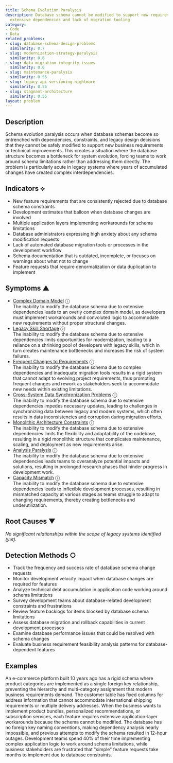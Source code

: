 ```yaml
---
title: Schema Evolution Paralysis
description: Database schema cannot be modified to support new requirements due to
  extensive dependencies and lack of migration tooling
category:
- Code
- Data
related_problems:
- slug: database-schema-design-problems
  similarity: 0.7
- slug: modernization-strategy-paralysis
  similarity: 0.6
- slug: data-migration-integrity-issues
  similarity: 0.6
- slug: maintenance-paralysis
  similarity: 0.55
- slug: legacy-api-versioning-nightmare
  similarity: 0.55
- slug: stagnant-architecture
  similarity: 0.55
layout: problem
---
```


## Description

Schema evolution paralysis occurs when database schemas become so entrenched with dependencies, constraints, and legacy design decisions that they cannot be safely modified to support new business requirements or technical improvements. This creates a situation where the database structure becomes a bottleneck for system evolution, forcing teams to work around schema limitations rather than addressing them directly. The problem is particularly acute in legacy systems where years of accumulated changes have created complex interdependencies.


## Indicators ⟡

- New feature requirements that are consistently rejected due to database schema constraints
- Development estimates that balloon when database changes are involved
- Multiple application layers implementing workarounds for schema limitations
- Database administrators expressing high anxiety about any schema modification requests
- Lack of automated database migration tools or processes in the development workflow
- Schema documentation that is outdated, incomplete, or focuses on warnings about what not to change
- Feature requests that require denormalization or data duplication to implement


## Symptoms ▲

- [Complex Domain Model](complex-domain-model.md) <span class="info-tooltip" title="Confidence: 0.607, Strength: 0.810">ⓘ</span>
<br/>  The inability to modify the database schema due to extensive dependencies leads to an overly complex domain model, as developers must implement workarounds and convoluted logic to accommodate new requirements without proper structural changes.
- [Legacy Skill Shortage](legacy-skill-shortage.md) <span class="info-tooltip" title="Confidence: 0.564, Strength: 0.773">ⓘ</span>
<br/>  The inability to modify the database schema due to extensive dependencies limits opportunities for modernization, leading to a reliance on a shrinking pool of developers with legacy skills, which in turn creates maintenance bottlenecks and increases the risk of system failures.
- [Frequent Changes to Requirements](frequent-changes-to-requirements.md) <span class="info-tooltip" title="Confidence: 0.529, Strength: 0.742">ⓘ</span>
<br/>  The inability to modify the database schema due to complex dependencies and inadequate migration tools results in a rigid system that cannot adapt to evolving project requirements, thus prompting frequent changes and rework as stakeholders seek to accommodate new needs within existing limitations.
- [Cross-System Data Synchronization Problems](cross-system-data-synchronization-problems.md) <span class="info-tooltip" title="Confidence: 0.412, Strength: 0.767">ⓘ</span>
<br/>  The inability to modify the database schema due to extensive dependencies impedes necessary updates, leading to challenges in synchronizing data between legacy and modern systems, which often results in data inconsistencies and corruption during migration efforts.
- [Monolithic Architecture Constraints](monolithic-architecture-constraints.md) <span class="info-tooltip" title="Confidence: 0.398, Strength: 0.807">ⓘ</span>
<br/>  The inability to modify the database schema due to extensive dependencies limits the flexibility and adaptability of the codebase, resulting in a rigid monolithic structure that complicates maintenance, scaling, and deployment as new requirements arise.
- [Analysis Paralysis](analysis-paralysis.md) <span class="info-tooltip" title="Confidence: 0.349, Strength: 0.716">ⓘ</span>
<br/>  The inability to modify the database schema due to extensive dependencies leads teams to overanalyze potential impacts and solutions, resulting in prolonged research phases that hinder progress in development work.
- [Capacity Mismatch](capacity-mismatch.md) <span class="info-tooltip" title="Confidence: 0.344, Strength: 0.777">ⓘ</span>
<br/>  The inability to modify the database schema due to extensive dependencies leads to inflexible development processes, resulting in mismatched capacity at various stages as teams struggle to adapt to changing requirements, thereby creating bottlenecks and underutilization.

## Root Causes ▼

*No significant relationships within the scope of legacy systems identified (yet).*

## Detection Methods ○

- Track the frequency and success rate of database schema change requests
- Monitor development velocity impact when database changes are required for features
- Analyze technical debt accumulation in application code working around schema limitations
- Survey development teams about database-related development constraints and frustrations
- Review feature backlogs for items blocked by database schema limitations
- Assess database migration and rollback capabilities in current development processes
- Examine database performance issues that could be resolved with schema changes
- Evaluate business requirement feasibility analysis patterns for database-dependent features


## Examples

An e-commerce platform built 10 years ago has a rigid schema where product categories are implemented as a single foreign key relationship, preventing the hierarchy and multi-category assignment that modern business requirements demand. The customer table has fixed columns for address information that cannot accommodate international shipping requirements or multiple delivery addresses. When the business wants to implement product bundles, personalized recommendations, or subscription services, each feature requires extensive application-layer workarounds because the schema cannot be modified. The database has no foreign key naming conventions, making dependency analysis nearly impossible, and previous attempts to modify the schema resulted in 12-hour outages. Development teams spend 40% of their time implementing complex application logic to work around schema limitations, while business stakeholders are frustrated that "simple" feature requests take months to implement due to database constraints.
